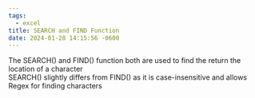 ```yaml
---
tags:
  - excel
title: SEARCH and FIND Function
date: 2024-01-28 14:15:56 -0600
---
```


The SEARCH() and FIND() function both are used to find the return the location of a character  
SEARCH() slightly differs from FIND() as it is case-insensitive and allows Regex for finding characters
